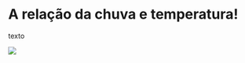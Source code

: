# A relação da chuva e temperatura!

texto

![](anexos_relatorio/photo-1598257733238-97cf162c5ae0.avif)
